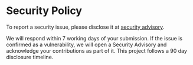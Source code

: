 # Security Policy

To report a security issue, please disclose it at [security advisory](https://github.com/dustin/go-humanize/security/advisories/new).

We will respond within 7 working days of your submission. If the issue is confirmed as a vulnerability, we will open a Security Advisory and acknowledge your contributions as part of it. This project follows a 90 day disclosure timeline.
